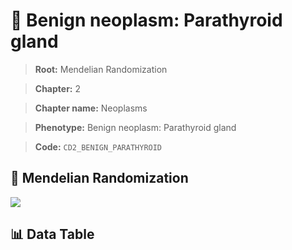# 🧪 Benign neoplasm: Parathyroid gland

> **Root:** Mendelian Randomization

> **Chapter:** 2  

> **Chapter name:** Neoplasms

> **Phenotype:** Benign neoplasm: Parathyroid gland  

> **Code:** `CD2_BENIGN_PARATHYROID`

## 🧬 Mendelian Randomization  

<img src="/MR/Figures/Forward/CD2_BENIGN_PARATHYROID.png"/>

## 📊 Data Table

<CsvTableMRF src="/public/MR/Data/Forward/CD2_BENIGN_PARATHYROID.csv"/>
